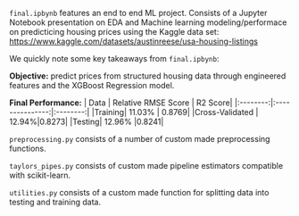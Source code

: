 `final.ipbynb`  features an end to end ML project. Consists of a Jupyter Notebook presentation on EDA and Machine learning modeling/performace 
on predicticing housing prices using the Kaggle data set: https://www.kaggle.com/datasets/austinreese/usa-housing-listings

We quickly note some key takeaways from `final.ipbynb`:

**Objective:** predict prices from structured housing data through engineered features and the XGBoost Regression model.

**Final Performance:** 
|   Data    | Relative RMSE Score | R2 Score|
|:--------:|:---------------:|:--------:|
|Training| 11.03% | 0.8769|
|Cross-Validated | 12.94%|0.8273|
|Testing| 12.96% |0.8241|



`preprocessing.py` consists of a number of custom made preprocessing functions.

`taylors_pipes.py` consists of custom made pipeline estimators compatible with scikit-learn.

`utilities.py` consists of a custom made function for splitting data into testing and training data.
